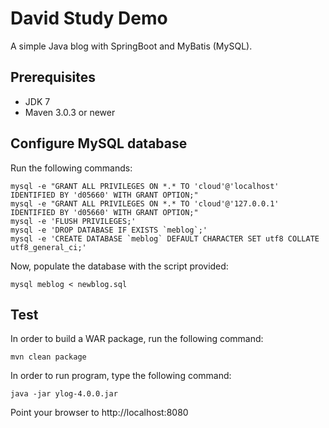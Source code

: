 David Study Demo
=====================
A simple Java blog with SpringBoot and MyBatis (MySQL).

## Prerequisites ##
- JDK 7
- Maven 3.0.3 or newer

## Configure MySQL database ##

Run the following commands:  
```
mysql -e "GRANT ALL PRIVILEGES ON *.* TO 'cloud'@'localhost' IDENTIFIED BY 'd05660' WITH GRANT OPTION;"
mysql -e "GRANT ALL PRIVILEGES ON *.* TO 'cloud'@'127.0.0.1' IDENTIFIED BY 'd05660' WITH GRANT OPTION;"
mysql -e 'FLUSH PRIVILEGES;'
mysql -e 'DROP DATABASE IF EXISTS `meblog`;'
mysql -e 'CREATE DATABASE `meblog` DEFAULT CHARACTER SET utf8 COLLATE utf8_general_ci;'
```

Now, populate the database with the script provided: 
```
mysql meblog < newblog.sql
```

## Test ##
In order to build a WAR package, run the following command:  
```
mvn clean package
```

In order to run program, type the following command:
```
java -jar ylog-4.0.0.jar
```

Point your browser to http://localhost:8080
    